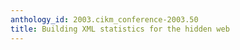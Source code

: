```yaml
---
anthology_id: 2003.cikm_conference-2003.50
title: Building XML statistics for the hidden web
---
```

